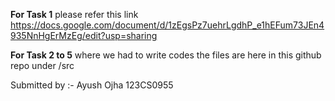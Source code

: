 **For Task 1** please refer this link
https://docs.google.com/document/d/1zEgsPz7uehrLgdhP_e1hEFum73JEn4935NnHgErMzEg/edit?usp=sharing


**For Task 2 to 5** where we had to write codes the files are here in this github repo under /src 

Submitted by :-
Ayush Ojha
123CS0955
